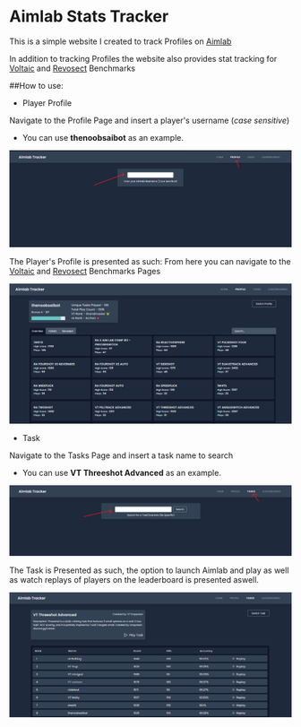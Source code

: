 # Aimlab Stats Tracker

This is a simple website I created to track Profiles on [Aimlab](https://aimlab.gg)

In addition to tracking Profiles the website also provides stat tracking for [Voltaic](https://voltaic.gg) and [Revosect](https://revosect.com) Benchmarks

##How to use:

-   Player Profile

Navigate to the Profile Page and insert a player's username (_case sensitive_)

-   You can use **thenoobsaibot** as an example.

![Search Profile](./public/guide/profile-search.png)

The Player's Profile is presented as such:
From here you can navigate to the [Voltaic](https://voltaic.gg) and [Revosect](https://revosect.com) Benchmarks Pages

![Player Profile](./public/guide/player-profile.png)

-   Task

Navigate to the Tasks Page and insert a task name to search

-   You can use **VT Threeshot Advanced** as an example.

![Task Search](./public/guide/task-search.png)

The Task is Presented as such, the option to launch Aimlab and play as well as watch replays of players on the leaderboard is presented aswell.

![Task Search](./public/guide/task-overview.png)

